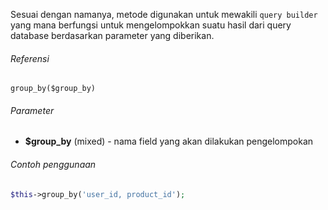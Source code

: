 Sesuai dengan namanya, metode digunakan untuk mewakili `query builder` yang mana berfungsi untuk mengelompokkan suatu hasil dari query database berdasarkan parameter yang diberikan.

###### Referensi

`group_by($group_by)`

###### Parameter

* **$group_by** (mixed) - nama field yang akan dilakukan pengelompokan

###### Contoh penggunaan
```php
$this->group_by('user_id, product_id');
```
